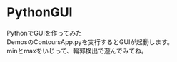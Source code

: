 # PythonGUI

PythonでGUIを作ってみた<br>
DemosのContoursApp.pyを実行するとGUIが起動します。<br>
minとmaxをいじって、輪郭検出で遊んでみてね。<br>

